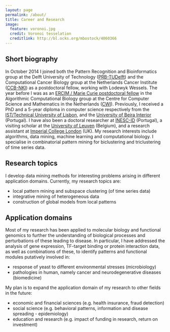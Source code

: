 ```yaml
---
layout: page
permalink: /about/
title: Career and Research
image:
  feature: voronoi.jpg
  credit: Voronoi tesselation
  creditlink: http://bl.ocks.org/mbostock/4060366
---
```


## Short biography

In October 2014 I joined both the Pattern Recognition and Bioinformatics group at the Delft University of Technology ([PRB-TUDelft](http://prb.tudelft.nl)) and the Computational Cancer Biology group at the Netherlands Cancer Institute ([CCB-NKI](http://ccb.nki.nl)) as a postdoctoral fellow, working with Lodewyk Wessels. The year before I was as an [ERCIM / Marie Curie postdoctoral fellow](http://fellowship.ercim.eu) in the Algorithmic Computational Biology group at the Centre for Computer Science and Mathematics in the Netherlands ([CWI](http://www.cwi.nl)). Previously, I received a PhD and a 5-year diploma in computer science respectively from the [IST/Technical University of Lisbon](http://tecnico.ulisboa.pt), and the [University of Beira Interior](http://www.ubi.pt) (Portugal). I have also been a doctoral researcher at [INESC-ID](http://www.inesc-id.pt) (Portugal), a visiting scholar at the [University of Leuven](http://www.kuleuven.be) (Belgium), and a research assistant at [Imperial College London](http://www.imperial.ac.uk) (UK). My research interests include algorithms, data mining, machine learning and computational biology. I specialise in combinatorial pattern mining for biclustering and triclustering of time series data.

## Research topics

I develop data mining methods for interesting problems arising in different application domains. Currently, my research topics are:

+ local pattern mining and subspace clustering (of time series data)
+ integrative mining of heterogeneous data
+ construction of global models from local patterns

## Application domains

Most of my research has been applied to molecular biology and functional genomics to further the understanding of biological processes and perturbations of these leading to disease. In particular, I have addressed the analysis of gene expression, TF-target binding or protein interaction data, as well as combinations of these, to identify patterns and functional modules putatively involved in:

+ response of yeast to different environmental stresses (microbiology)
+ pathologies in human, namely cancer and neurodegenerative diseases (biomedicine)

My plan is to expand the application domain of my research to other fields in the future:

+ economic and financial sciences (e.g. health insurance, fraud detection)
+ social science (e.g. behavioral patterns, information and disease spreading - epidemiology)
+ education and research (e.g. impact of funding in research, return on investment)